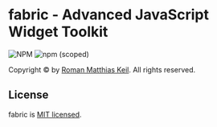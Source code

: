 # fabric - Advanced JavaScript Widget Toolkit

![NPM](https://img.shields.io/npm/l/@keil/fabric)
![npm (scoped)](https://img.shields.io/npm/v/@keil/fabric)

Copyright © by [Roman Matthias Keil](http://rm-keil.de). All rights reserved.

## License

fabric is [MIT licensed](./LICENSE.md).
